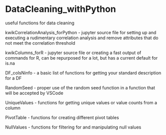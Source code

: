 # DataCleaning_withPython
useful functions for data cleaning


kwikCorrelationAnalysis_forPython - jupyter source file for setting up and executing a rudimentary correlation analysis and remove attributes that do not meet the correlation threshold

kwikColumns_forR - jupyter source file or creating a fast output of commands for R, can be repurposed for a lot, but has a current default for is.na

DF_colsNinfo - a basic list of functions for getting your standard description for a DF

RandomSeed - proper use of the random seed function in a function that will be accepted by VSCode

UniqueValues - functions for getting unique values or value counts from a column

PivotTable - functions for creating different pivot tables

NullValues - functions for filtering for and manipulating null values
